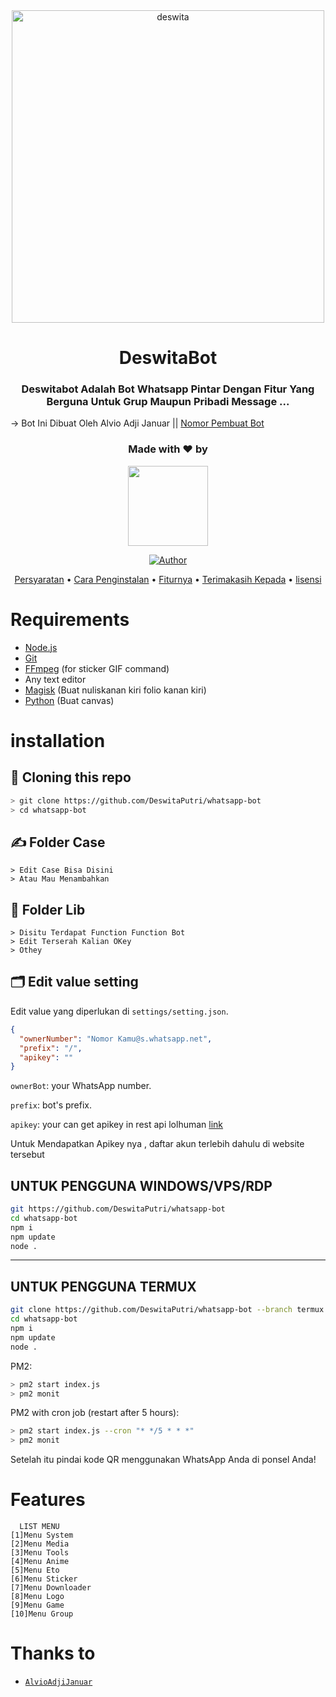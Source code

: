 <div align="center">
<img src="https://images5.alphacoders.com/792238/1595237648494204.png" alt="deswita" width="500" />

# DeswitaBot

<h3 align="center">Deswitabot Adalah Bot Whatsapp Pintar Dengan Fitur Yang Berguna Untuk Grup Maupun Pribadi Message ...</h3>
  </div>
    
-> Bot Ini Dibuat Oleh Alvio Adji Januar || [Nomor Pembuat Bot](https://api.whatsapp.com/send/?phone=6281414046576&text=halo&app_absent=0)
 
<h3 align="center">Made with ❤️ by</h3>
<p align="center">
  <a href="https://github.com/AlvioAdjiJanuar"><img src="https://avatars2.githubusercontent.com/u/68207798?s=400&u=29439908cd661d11443391cb74f5b07267b71117&v=4" height="128" width="128" /></a>
</p>

<p align="center">
  <a href="https://github.com/DeswitaPutri/whatsapp-bot"><img title="Author" src="https://img.shields.io/badge/Author-AlvioAdjiJanuar-darkred.svg?style=for-the-badge&logo=github" /></a>
</p>

<p align="center">
  <a href="https://github.com/DeswitaPutri/whatsapp-bot#Requirements">Persyaratan</a> •
  <a href="https://github.com/DeswitaPutri/whatsapp-bot#installation">Cara Penginstalan</a> •
  <a href="https://github.com/DeswitaPutri/whatsapp-bot#features">Fiturnya</a> •
  <a href="https://github.com/DeswitaPutri/whatsapp-bot#thanks-to">Terimakasih Kepada</a> •
  <a href="https://github.com/DeswitaPutri/whatsapp-bot#license">lisensi</a>
</p>


# Requirements
* [Node.js](https://nodejs.org/en/)
* [Git](https://git-scm.com/downloads)
* [FFmpeg](https://www.gyan.dev/ffmpeg/builds/ffmpeg-release-full.7z) (for sticker GIF command)
* Any text editor
* [Magisk](https://download.imagemagick.org/ImageMagick/download/binaries/ImageMagick-7.1.0-6-Q16-HDRI-x64-dll.exe) (Buat nuliskanan kiri folio kanan kiri)
* [Python](https://www.python.org/ftp/python/3.9.7/python-3.9.7-amd64.exe) (Buat canvas)

# installation
## 📝 Cloning this repo
```bash
> git clone https://github.com/DeswitaPutri/whatsapp-bot
> cd whatsapp-bot
```

## ✍️ Folder Case 
```
> Edit Case Bisa Disini
> Atau Mau Menambahkan
```

## 📁 Folder Lib
```
> Disitu Terdapat Function Function Bot
> Edit Terserah Kalian OKey
> Othey
```

## 🗂️ Edit value setting
Edit value yang diperlukan di `settings/setting.json`.
```json
{
  "ownerNumber": "Nomor Kamu@s.whatsapp.net", 
  "prefix": "/",
  "apikey": ""
}

```

`ownerBot`: your WhatsApp number.  

`prefix`: bot's prefix.  

`apikey`: your can get apikey in rest api lolhuman [link](https://lolhuman.herokuapp.com/)

Untuk Mendapatkan Apikey nya , daftar akun terlebih dahulu di website tersebut


## UNTUK PENGGUNA WINDOWS/VPS/RDP

```bash
git https://github.com/DeswitaPutri/whatsapp-bot
cd whatsapp-bot
npm i
npm update
node .
```

---------

## UNTUK PENGGUNA TERMUX
```bash
git clone https://github.com/DeswitaPutri/whatsapp-bot --branch termux
cd whatsapp-bot
npm i
npm update
node .
```

PM2:
```bash
> pm2 start index.js
> pm2 monit
```

PM2 with cron job (restart after 5 hours):
```bash
> pm2 start index.js --cron "* */5 * * *"
> pm2 monit
```

Setelah itu pindai kode QR menggunakan WhatsApp Anda di ponsel Anda!

# Features
```
  LIST MENU
[1]Menu System
[2]Menu Media
[3]Menu Tools
[4]Menu Anime
[5]Menu Eto
[6]Menu Sticker
[7]Menu Downloader
[8]Menu Logo
[9]Menu Game
[10]Menu Group
```

# Thanks to
* [`AlvioAdjiJanuar`](https://github.com/AlvioAdjiJanuar)
